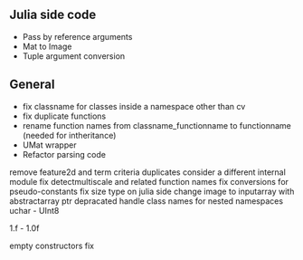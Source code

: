 
## Julia side code
 - Pass by reference arguments
 - Mat to Image
 - Tuple argument conversion

## General
 - fix classname for classes inside a namespace other than cv
 - fix duplicate functions
 - rename function names from classname_functionname to functionname (needed for intheritance)
 - UMat wrapper
 - Refactor parsing code


remove feature2d and term criteria duplicates
consider a different internal module
fix detectmultiscale and related function names
fix conversions for pseudo-constants
fix size type on julia side
change image to inputarray with abstractarray
ptr<cobj>
depracated
handle class names for nested namespaces
uchar - UInt8

1.f - 1.0f

empty constructors fix
